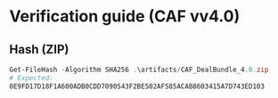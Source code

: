 # Verification guide (CAF vv4.0)

## Hash (ZIP)
```powershell
Get-FileHash -Algorithm SHA256 .\artifacts/CAF_DealBundle_4.0.zip
# Expected:
0E9FD17D18F1A600ADB0CDD7090543F2BE502AF585ACAB8603415A7D743ED103
```
